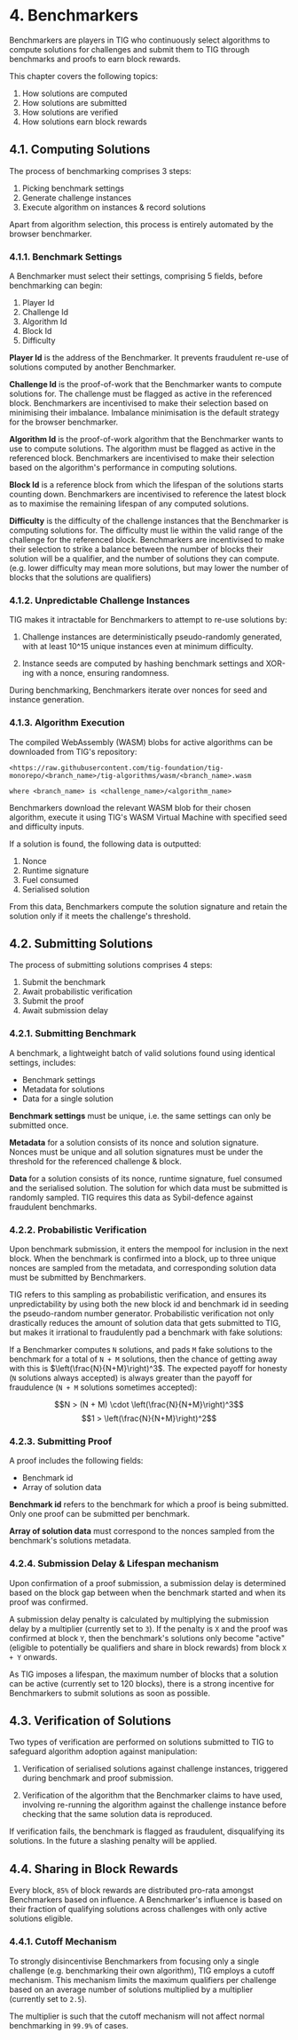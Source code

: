 # 4\. Benchmarkers

Benchmarkers are players in TIG who continuously select algorithms to compute solutions for challenges and submit them to TIG through benchmarks and proofs to earn block rewards.

This chapter covers the following topics:

1. How solutions are computed
2. How solutions are submitted
3. How solutions are verified
4. How solutions earn block rewards

## 4.1. Computing Solutions

The process of benchmarking comprises 3 steps:

1. Picking benchmark settings
2. Generate challenge instances
3. Execute algorithm on instances & record solutions

Apart from algorithm selection, this process is entirely automated by the browser benchmarker.

### 4.1.1. Benchmark Settings

A Benchmarker must select their settings, comprising 5 fields, before benchmarking can begin:

1. Player Id
2. Challenge Id
3. Algorithm Id
4. Block Id
5. Difficulty

**Player Id** is the address of the Benchmarker. It prevents fraudulent re-use of solutions computed by another Benchmarker.

**Challenge Id** is the proof-of-work that the Benchmarker wants to compute solutions for. The challenge must be flagged as active in the referenced block. Benchmarkers are incentivised to make their selection based on minimising their imbalance. Imbalance minimisation is the default strategy for the browser benchmarker.

**Algorithm Id** is the proof-of-work algorithm that the Benchmarker wants to use to compute solutions. The algorithm must be flagged as active in the referenced block. Benchmarkers are incentivised to make their selection based on the algorithm's performance in computing solutions.

**Block Id** is a reference block from which the lifespan of the solutions starts counting down. Benchmarkers are incentivised to reference the latest block as to maximise the remaining lifespan of any computed solutions.

**Difficulty** is the difficulty of the challenge instances that the Benchmarker is computing solutions for. The difficulty must lie within the valid range of the challenge for the referenced block. Benchmarkers are incentivised to make their selection to strike a balance between the number of blocks their solution will be a qualifier, and the number of solutions they can compute. (e.g. lower difficulty may mean more solutions, but may lower the number of blocks that the solutions are qualifiers)

### 4.1.2. Unpredictable Challenge Instances

TIG makes it intractable for Benchmarkers to attempt to re-use solutions by:

1. Challenge instances are deterministically pseudo-randomly generated, with at least 10^15 unique instances even at minimum difficulty.

2. Instance seeds are computed by hashing benchmark settings and XOR-ing with a nonce, ensuring randomness.

During benchmarking, Benchmarkers iterate over nonces for seed and instance generation.

### 4.1.3. Algorithm Execution

The compiled WebAssembly (WASM) blobs for active algorithms can be downloaded from TIG's repository:

```
<https://raw.githubusercontent.com/tig-foundation/tig-monorepo/<branch_name>/tig-algorithms/wasm/<branch_name>.wasm

where <branch_name> is <challenge_name>/<algorithm_name>
```

Benchmarkers download the relevant WASM blob for their chosen algorithm, execute it using TIG's WASM Virtual Machine with specified seed and difficulty inputs.

If a solution is found, the following data is outputted:

1. Nonce
2. Runtime signature
3. Fuel consumed
4. Serialised solution

From this data, Benchmarkers compute the solution signature and retain the solution only if it meets the challenge's threshold.

## 4.2. Submitting Solutions

The process of submitting solutions comprises 4 steps:

1. Submit the benchmark
2. Await probabilistic verification
3. Submit the proof
4. Await submission delay

### 4.2.1. Submitting Benchmark

A benchmark, a lightweight batch of valid solutions found using identical settings, includes:

- Benchmark settings
- Metadata for solutions
- Data for a single solution

**Benchmark settings** must be unique, i.e. the same settings can only be submitted once.

**Metadata** for a solution consists of its nonce and solution signature. Nonces must be unique and all solution signatures must be under the threshold for the referenced challenge & block.

**Data** for a solution consists of its nonce, runtime signature, fuel consumed and the serialised solution. The solution for which data must be submitted is randomly sampled. TIG requires this data as Sybil-defence against fraudulent benchmarks.

### 4.2.2. Probabilistic Verification

Upon benchmark submission, it enters the mempool for inclusion in the next block. When the benchmark is confirmed into a block, up to three unique nonces are sampled from the metadata, and corresponding solution data must be submitted by Benchmarkers.

TIG refers to this sampling as probabilistic verification, and ensures its unpredictability by using both the new block id and benchmark id in seeding the pseudo-random number generator. Probabilistic verification not only drastically reduces the amount of solution data that gets submitted to TIG, but makes it irrational to fraudulently pad a benchmark with fake solutions:

If a Benchmarker computes `N` solutions, and pads `M` fake solutions to the benchmark for a total of `N + M` solutions, then the chance of getting away with this is $\left(\frac{N}{N+M}\right)^3$. The expected payoff for honesty (`N` solutions always accepted) is always greater than the payoff for fraudulence (`N + M` solutions sometimes accepted):

$$N > (N + M) \cdot \left(\frac{N}{N+M}\right)^3$$
$$1 > \left(\frac{N}{N+M}\right)^2$$

### 4.2.3. Submitting Proof

A proof includes the following fields:

- Benchmark id
- Array of solution data

**Benchmark id** refers to the benchmark for which a proof is being submitted. Only one proof can be submitted per benchmark.

**Array of solution data** must correspond to the nonces sampled from the benchmark's solutions metadata.

### 4.2.4. Submission Delay & Lifespan mechanism

Upon confirmation of a proof submission, a submission delay is determined based on the block gap between when the benchmark started and when its proof was confirmed.

A submission delay penalty is calculated by multiplying the submission delay by a multiplier (currently set to `3`). If the penalty is `X` and the proof was confirmed at block `Y`, then the benchmark's solutions only become "active" (eligible to potentially be qualifiers and share in block rewards) from block `X + Y` onwards.

As TIG imposes a lifespan, the maximum number of blocks that a solution can be active (currently set to 120 blocks), there is a strong incentive for Benchmarkers to submit solutions as soon as possible.

## 4.3. Verification of Solutions

Two types of verification are performed on solutions submitted to TIG to safeguard algorithm adoption against manipulation:

1. Verification of serialised solutions against challenge instances, triggered during benchmark and proof submission.

2. Verification of the algorithm that the Benchmarker claims to have used, involving re-running the algorithm against the challenge instance before checking that the same solution data is reproduced.

If verification fails, the benchmark is flagged as fraudulent, disqualifying its solutions. In the future a slashing penalty will be applied.

## 4.4. Sharing in Block Rewards

Every block, `85%` of block rewards are distributed pro-rata amongst Benchmarkers based on influence. A Benchmarker's influence is based on their fraction of qualifying solutions across challenges with only active solutions eligible.

### 4.4.1. Cutoff Mechanism

To strongly disincentivise Benchmarkers from focusing only a single challenge (e.g. benchmarking their own algorithm), TIG employs a cutoff mechanism. This mechanism limits the maximum qualifiers per challenge based on an average number of solutions multiplied by a multiplier (currently set to `2.5`).

The multiplier is such that the cutoff mechanism will not affect normal benchmarking in `99.9%` of cases.